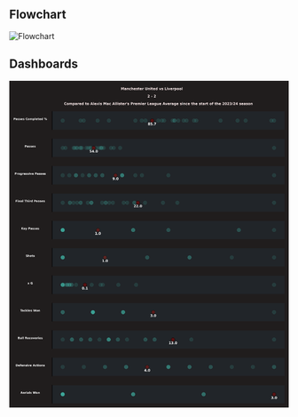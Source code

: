 ## Flowchart
![Flowchart](https://github.com/andrewlfc7/postmatch-pipelines/blob/main/flowchart.jpeg)


## Dashboards
![Dashboards](https://github.com/andrewlfc7/postmatch-pipelines/blob/main/Alexis_Mac_Allister_avgDashboard2024-04-07.png)
